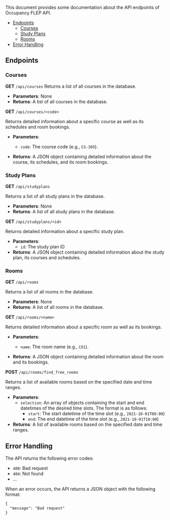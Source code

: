
This document provides some documentation about the API endpoints of Occupancy FLEP API.

- [Endpoints](#endpoints)
  - [Courses](#courses)
  - [Study Plans](#study-plans)
  - [Rooms](#rooms)
- [Error Handling](#error-handling)

## Endpoints
### Courses

**GET** ```/api/courses```
Returns a list of all courses in the database.

- **Parameters**: None
- **Returns**: A list of all courses in the database.
  

**GET** ```/api/courses/<code>```

Returns detailed information about a specific course as well as its schedules and room bookings.

- **Parameters**: 
  - ```code```: The course code (e.g., ```CS-305```).
  
- **Returns**: A JSON object containing detailed information about the course, its schedules, and its room bookings.

### Study Plans

**GET** ```/api/studyplans```

Returns a list of all study plans in the database.

- **Parameters**: None
- **Returns**: A list of all study plans in the database.

**GET** ```/api/studyplans/<id>```

Returns detailed information about a specific study plan.

- **Parameters**: 
  - ```id```: The study plan ID
- **Returns**: A JSON object containing detailed information about the study plan, its courses and schedules.

### Rooms

**GET** ```/api/rooms```

Returns a list of all rooms in the database.

- **Parameters**: None
- **Returns**: A list of all rooms in the database.

**GET** ```/api/rooms/<name>```

Returns detailed information about a specific room as well as its bookings.

- **Parameters**: 
  - ```name```: The room name (e.g., ```CO1```).

- **Returns**: A JSON object containing detailed information about the room and its bookings.

**POST** ```/api/rooms/find_free_rooms```

Returns a list of available rooms based on the specified date and time ranges.

- **Parameters**: 
  - ```selection```: An array of objects containing the start and end datetimes of the desired time slots. The format is as follows:
    - ```start```: The start datetime of the time slot (e.g., ```2021-10-01T08:00```)
    - ```end```: The end datetime of the time slot (e.g., ```2021-10-01T10:00```)
- **Returns**: A list of available rooms based on the specified date and time ranges.

## Error Handling

The API returns the following error codes:
- ```400```: Bad request
- ```404```: Not found
- ...

When an error occurs, the API returns a JSON object with the following format:
```
{
  "message": "Bad request"
}
```